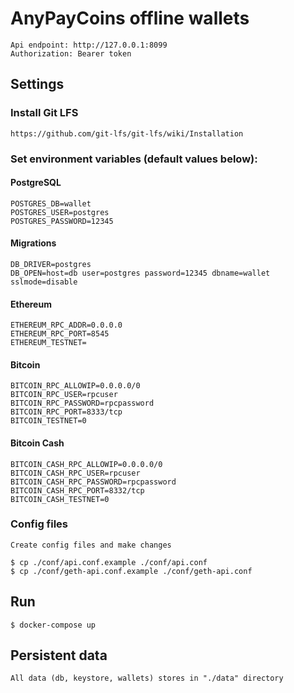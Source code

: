 # AnyPayCoins offline wallets

    Api endpoint: http://127.0.0.1:8099
    Authorization: Bearer token

## Settings

### Install Git LFS
    
    https://github.com/git-lfs/git-lfs/wiki/Installation

### Set environment variables (default values below):
   
#### PostgreSQL
    
    POSTGRES_DB=wallet
    POSTGRES_USER=postgres
    POSTGRES_PASSWORD=12345

#### Migrations
    
    DB_DRIVER=postgres
    DB_OPEN=host=db user=postgres password=12345 dbname=wallet sslmode=disable
     
#### Ethereum
    
    ETHEREUM_RPC_ADDR=0.0.0.0
    ETHEREUM_RPC_PORT=8545
    ETHEREUM_TESTNET=
    
#### Bitcoin
    
    BITCOIN_RPC_ALLOWIP=0.0.0.0/0
    BITCOIN_RPC_USER=rpcuser
    BITCOIN_RPC_PASSWORD=rpcpassword
    BITCOIN_RPC_PORT=8333/tcp
    BITCOIN_TESTNET=0
    
#### Bitcoin Cash
    
    BITCOIN_CASH_RPC_ALLOWIP=0.0.0.0/0
    BITCOIN_CASH_RPC_USER=rpcuser
    BITCOIN_CASH_RPC_PASSWORD=rpcpassword
    BITCOIN_CASH_RPC_PORT=8332/tcp
    BITCOIN_CASH_TESTNET=0
    
### Config files

    Create config files and make changes

    $ cp ./conf/api.conf.example ./conf/api.conf
    $ cp ./conf/geth-api.conf.example ./conf/geth-api.conf
    
## Run

    $ docker-compose up
    
## Persistent data
    
    All data (db, keystore, wallets) stores in "./data" directory
